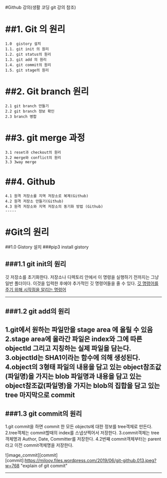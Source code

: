 #Github 강의(생활 코딩 git 강의 참조)

  ##1. Git 의 원리
  =====
    1.0  gistory 설치 
    1.1. git init 의 원리
    1.2. git status의 원리
    1.3. git add 의 원리
    1.4. git commit의 원리
    1.5. git stage의 원리
   
   ##2. Git branch 원리
   =====
    2.1 git branch 만들기
    2.2 git branch 정보 확인
    2.3 branch 병합
    
   ##3. git merge 과정
   =====
    3.1 reset과 checkout의 원리
    3.2 merge와 conflict의 원리
    3.3 3way merge 
   ##4. Github
   =====
    4.1 원격 저장소를 지역 저장소로 복제(Github)
    4.2 원격 저장소 만들기(Github)
    4.3 원격 저장소와 지역 저장소의 동기화 방법 (Github)
    -----

  #Git의 원리
  =====
  ##1.0 Gistory 설치
  ###pip3 install gistory

  ###1.1 git init의 원리
  -----
  깃 저장소를 초기화한다. 저장소나 디렉토리 안에서 이 명령을 실행하기 전까지는 그냥 일반 폴더이다. 이것을 <str>입력한 후에야 추가적인 깃 명령어들을 줄 수 있다.</str>
  <u>깃 명령어를 주기 위해 시작점을 알리는 명령어</u>

  -----
  
  ###1.2 git add의 원리
  -----
  1.git에서 원하는 파일만을 stage area 에 올릴 수 있음
  2.stage area에 올라간 파일은 index와 그에 따른 objectId 그리고 지칭하는 실제 파일을 담는다.
  3.objectId는 SHA1이라는 함수에 의해 생성된다.
  4.object의 3형태
  파일의 내용을 담고 있는 object참조값(파일명)을 가지는 blob
  파일명과 내용을 담고 있는 object참조값(파일명)을 가지는 blob의 집합을 담고 있는 tree
  마지막으로 commit
  -----


  ###1.3 git commit의 원리
  -----

  1.git commit을 하면 commit 한 모든 objects에 대한 정보를 tree객체로 만든다.
  2.tree객체는 commit할때의 index를 스냅샷찍어서 저장한다.
  3.commit객체는 tree객체명과 Author, Date, Committer를 저장한다.
  4.2번째 commit객체부터는 parent라고 이전 commit객체명을 저장한다.

  ![image_commit][commit]
  [commit]:https://milooy.files.wordpress.com/2019/06/git-github.013.jpeg?w=768 "explain of git commit"

  -----





